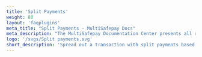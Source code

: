```yaml
---
title: 'Split Payments'
weight: 80
layout: 'faqplugins'
meta_title: "Split Payments - MultiSafepay Docs"
meta_description: "The MultiSafepay Documentation Center presents all relevant information about our Plugins and API. You can also find support pages for Payment Methods, Tools and General Questions as well as the contact details of our Support and Integration Teams."
logo: '/svgs/Split payments.svg'
short_description: 'Spread out a transaction with split payments based on percentage or fixed amount.'
---
```

